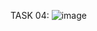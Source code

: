 TASK 04:
![image](https://github.com/user-attachments/assets/2d7d2e71-e93b-4db0-a983-d9b1c0944b33)

